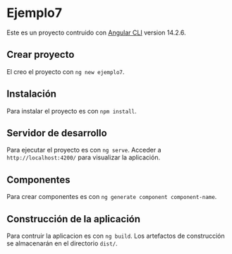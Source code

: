 # Ejemplo7

Este es un proyecto contruido con [Angular CLI](https://github.com/angular/angular-cli) version 14.2.6.

## Crear proyecto

El creo el proyecto con `ng new ejemplo7`.

## Instalación

Para instalar el proyecto es con `npm install`.

## Servidor de desarrollo

Para ejecutar el proyecto es con `ng serve`. Acceder a `http://localhost:4200/` para visualizar la aplicación.

## Componentes

Para crear componentes es con `ng generate component component-name`.

## Construcción de la aplicación 

Para contruir la aplicacion es con `ng build`. Los artefactos de construcción se almacenarán en el directorio `dist/`.